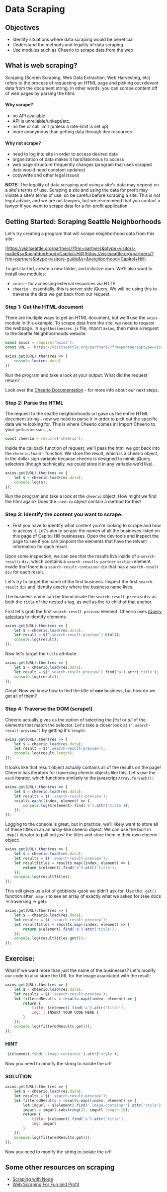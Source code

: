 # Data Scraping

## Objectives

* Identify situations where data scraping would be beneficial
* Understand the methods and legality of data scraping
* Use modules such as Cheerio to scrape data from the web

## What is web scraping?

Scraping \(Screen Scraping, Web Data Extraction, Web Harvesting, etc\) refers to the process of requesting an HTML page and picking out relevant data from the document string. In other words, you can scrape content off of web pages by parsing the html.

#### Why scrape?

* no API available
* API is unreliable/unkept/etc.
* no fee or call limit \(unless a rate-limit is set up\)
* more anonymous than getting data through dev resources

#### Why not scrape?

* need to log into site in order to access desired data
* organization of data makes it hard/laborious to access
* web page structure frequently changes \(program that uses scraped data would need constant updates\)
* copywrite and other legal issues

**NOTE:** The legality of data scraping and using a site's data may depend on a site's terms of use. Scraping a site and using the data for profit may violate a site's terms of use, so be careful before scraping a site. This is not legal advice, and we are not lawyers, but we recommend that you contact a lawyer if you want to scrape data for a for-profit application.

## Getting Started: Scraping Seattle Neighborhoods

Let's try creating a program that will scrape neighborhood data from this site:

[https://visitseattle.org/partners/?frm=partners&ptype=visitors-guide&s=&neighborhood=Capitol+Hill](https://visitseattle.org/partners/?frm=partners&ptype=visitors-guide&s=&neighborhood=Capitol+Hill)

To get started, create a new folder, and initialize npm. We'll also want to install two modules:

* `axios` - for accessing external resources via HTTP
* `cheerio` - essentially, this is server side jQuery. We will be using this to traverse the data we get back from our request.

### Step 1: Get the HTML document

There are multiple ways to get an HTML document, but we'll use the `axios` module in this example. To scrape data from the site, we need to request the webpage. In a `getbusinesses.js` file, import `axios`, then make a request to the Seattle Neigbhborhoods website.

```javascript
const axios = require('axios');
const URL = 'https://visitseattle.org/partners/?frm=partners&ptype=visitors-guide&s=&neighborhood=Capitol+Hill';

axios.get(URL).then(res => {
    console.log(res.data)
})
```

Run the program and take a look at your output. What did the request return?

Look over the [Cheerio Documentation](https://cheerio.js.org/) - for more info about our next steps.

### Step 2: Parse the HTML

The request to the seattle neighborhoods url gave us the entire HTML document string - now we need to parse it in order to pick out the specific data we're looking for. This is where Cheerio comes in! Import Cheerio to your `getbusinesses.js`:

```javascript
const cheerio = require('cheerio');
```

Inside the callback function of request, we'll pass the html we got back into the `cheerio.load()` function. We store the result, which is a cheerio object, in the dollar sign variable because cheerio is designed to mimic jQuery selectors \(though technically, we could store it in any variable we'd like\).

```javascript
axios.get(URL).then(res => {
    let $ = cheerio.load(res.data);
    console.log($);
});
```

Run the program and take a look at the `cheerio` object. How might we find the html again? Does the `cheerio` object contain a method for this?

### Step 3: Identify the content you want to scrape.

* First you have to identify what content you're looking to scrape and how to access it. Let's aim to scrape the names of all the busineses listed on this page of Capitol Hill businesses. Open the dev tools and inspect the page to see if you can pinpoint the elements that have the relvant information for each result.

Upon some inspection, we can see that the results live inside of a `search-results` `div`, which contains a `search-results-partner` `section` element. Inside _that_ there is a `search-result-container` `div` that has a `search-result` `div` for each result.

Let's try to target the name of the first business. Inspect the first `search-result` `div` and identify exactly where the business name lives.

The business name can be found inside the `search-result-preview` `div` as both the `title` of the nested `a` tag, as well as the `h3` child of that anchor.

First let's grab the first `search-result-preview` element. Cheerio uses [jQuery selectors](https://www.w3schools.com/jquery/jquery_ref_selectors.asp) to identify elements.

```javascript
axios.get(URL).then(res => {
    let $ = cheerio.load(res.data);
    let result = $('.search-result-preview').html();
    console.log(result);
});
```

Now let's target the `title` attribute:

```javascript
axios.get(URL).then(res => {
    let $ = cheerio.load(res.data);
    let result = $('.search-result-preview').find('a').attr('title');
    console.log(result);
});
```

Great! Now we know how to find the title of **one** business, but how do we get all of them?

### Step 4: Traverse the DOM \(scrape!\)

Cheerio actually gives us the option of selecting the _first_ or _all_ of the elements that match the selector. Let's take a closer look at `('.search-result-preview')` by getting it's `length`:

```javascript
axios.get(URL).then(res => {
    let $ = cheerio.load(res.data);
    let result = $('.search-result-preview');
    console.log(result.length);
});
```

It looks like that result object actually contains all of the results on the page! Cheerio has iterators for traversing cheerio objects like this. Let's use the `each` iterator, which functions similarly to the javascript `Array.forEach()`:

```javascript
axios.get(URL).then(res => {
    let $ = cheerio.load(res.data);
    let results = $('.search-result-preview');
    results.each((index, element) => {
        console.log($(element).find('a').attr('title'));
    });
});
```

Logging to the console is great, but in practice, we'll likely want to store all of these titles in an an array-like cheerio object. We can use the built in `.map()` iterator to pull out _just_ the titles and store them in their own cheerio object:

```javascript
axios.get(URL).then(res => {
    let $ = cheerio.load(res.data);
    let results = $('.search-result-preview');
    let resultTitles = results.map((index, element) => {
        return $(element).find('a').attr('title');
    });
    console.log(resultTitles); 
});
```

This still gives us a lot of gobbledy-gook we didn't ask for. Use the `.get()` function after `.map()` to see an array of exactly what we asked for \(see docs -&gt; traversing -&gt; get\):

```javascript
axios.get(URL).then(res => {
    let $ = cheerio.load(res.data);
    let results = $('.search-result-preview');
    let resultTitles = results.map((index, element) => {
        return $(element).find('a').attr('title');
    });
    console.log(resultTitles.get());
});
```

## Exercise:

What if we want more than just the name of the businesses? Let's modify our code to also store the URL for the image associated with the result:

```javascript
axios.get(URL).then(res => {
    let $ = cheerio.load(res.data);
    let results = $('.search-result-preview');
    let filteredResults = results.map((index, element) => {
        return {
            title: $(element).find('a').attr('title'),
            img: [ INSERT YOUR CODE HERE ]
        }
    });
    console.log(filteredResults.get());
});
```

### HINT

```javascript
 $(element).find('.image-container').attr('style');
```

Now you need to modify the string to isolate the url!

### SOLUTION

```javascript
axios.get(URL).then(res => {
    let $ = cheerio.load(res.data);
    let results = $('.search-result-preview');
    let filteredResults = results.map((index, element) => {
        let imgurl = $(element).find('.image-container').attr('style');
        imgurl = imgurl.substring(22, imgurl.length-15);
        return {
            title: $(element).find('a').attr('title'),
            img: imgurl
        }
    });
    console.log(filteredResults.get());
});
```

Now you need to modify the string to isolate the url!

## Some other resources on scraping

* [Scraping with Node](http://maxogden.com/scraping-with-node.html)
* [Web Scraping For Fun and Profit](https://blog.hartleybrody.com/web-scraping/)

